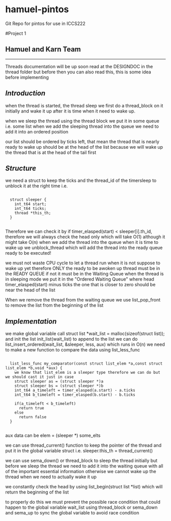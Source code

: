 # hamuel-pintos
Git Repo for pintos for use in ICCS222

#Project 1
## Hamuel and Karn Team
- - -
Threads documentation will be up soon read at the DESIGNDOC in the thread folder but before then you can also 
read this, this is some idea before implementing

  _Introduction_
  ------------------------
   when the thread is started, the thread sleep we first do a thread_block on it initially
  and wake it up after it is time when it need to wake up.

  when we sleep the thread using the thread block we put it in some queue i.e. some list
  when we add the sleeping thread into the queue we need to add it into an ordered position

  our list should be ordered by ticks left, that mean the thread that is nearly ready to wake up 
  should be at the head of the list because we will wake up the thread that is at the head of the
  tail first 
  
  _Structure_
  ------------------------
  we need a struct to keep the ticks and the thread_id of the timersleep to unblock it at the right time
  i.e.
  <pre><code>
  struct sleeper {
    int_t64 start;
    int_t64 ticks;
    thread *this_th;
  }
  </code></pre>

  Therefore we can check it by if timer_elasped(start) < sleeper[i].th_id, therefore we will always 
  check the head only which will take O(1) although it might take O(n) when we add the thread into the queue
  when it is time to wake up we unblock_thread which will add the thread into the ready queue ready to be
  executed!

  we must not waste CPU cycle to let a thread run when it is not suppose to wake up yet therefore ONLY the
  ready to be awoken up thread must be in the READY QUEUE if not it must be in the Waiting Queue when the thread
  is in sleeping mode we put it in the "Ordered Waiting Queue" where head timer_elasped(start) minus ticks the one
  that is closer to zero should be near the head of the list

  When we remove the thread from the waiting queue we use list_pop_front to remove the list from the beginning of
  the list

  _Implementation_
  -------------------------
  we make global variable call struct list *wait_list = malloc(sizeof(struct list)); 
  and init the list init_list(wait_list)
  to append to the list we can do list_insert_ordered(wait_list, &sleeper, less, aux) which runs in O(n)
  we need to make a new function to compare the data using list_less_func
  <pre><code>
  list_less_func my_comparator(const struct list_elem *a,const struct list_elem *b,void *aux) {
    we know that list_elem is a sleeper type therefore we can do but we should cast it just in case
    struct sleeper as = (struct sleeper *)a
    struct sleeper bs = (struct sleeper *)b
    int_t64 a_timeleft = timer_elasped(a.start) - a.ticks
    int_t64 b_timeleft = timer_elasped(b.start) - b.ticks

    if(a_timeleft < b_timeleft)
      return true
    else
      return false
  }
  </code></pre>

  aux data can be elem = (sleeper *) some_elts
  
  we can use thread_current() function to keep the pointer of the thread and put it in the global variable struct
  i.e. sleeper.this_th = thread_current()

  we can use sema_down() or thread_block to sleep the thread initially but before we sleep the thread we need to 
  add it into the waiting queue with all of the important essential information otherwise we cannot wake up
  the thread when we need to actually wake it up

  we constantly check the head by using list_begin(struct list *list) which will return the beginning of the list

  to properly do this we must prevent the possible race condition that could happen to the global variable wait_list
  using thread_block or sema_down and sema_up to sync the global variable to avoid race condition


